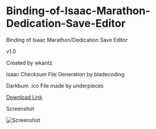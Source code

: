 # Binding-of-Isaac-Marathon-Dedication-Save-Editor
Binding of Isaac Marathon/Dedication Save Editor

v1.0

Created by wkantz

Isaac Checksum File Generation by bladecoding

Darkbum .ico File made by underpieces

[Download Link](https://github.com/wkantz/Binding-of-Isaac-Marathon-Dedication-Save-Editor/raw/master/Isaac%20Marathon%20Achievement/bin/Release/Isaac%20Achievement%20Unlocker.exe)

Screenshot

![Screenshot](http://i.imgur.com/NRhWb49.png "Screenshot")
